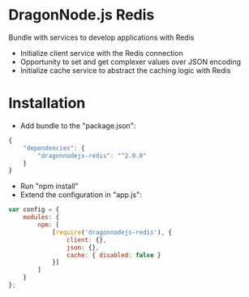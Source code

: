 # DragonNode.js Redis
Bundle with services to develop applications with Redis
- Initialize client service with the Redis connection
- Opportunity to set and get complexer values over JSON encoding
- Initialize cache service to abstract the caching logic with Redis

# Installation
- Add bundle to the "package.json":
```javascript
{
    "dependencies": {
        "dragonnodejs-redis": "^2.0.0"
    }
}
```
- Run "npm install"
- Extend the configuration in "app.js":
```javascript
var config = {
    modules: {
        npm: [
            [require('dragonnodejs-redis'), {
                client: {},
                json: {},
                cache: { disabled: false }
            }]
        ]
    }
};
```
